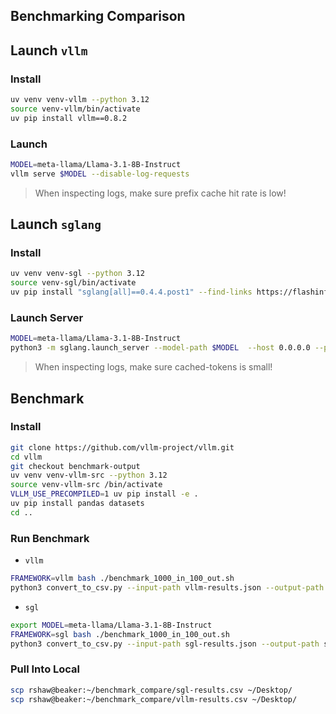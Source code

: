 ## Benchmarking Comparison

## Launch `vllm`

### Install

```bash
uv venv venv-vllm --python 3.12
source venv-vllm/bin/activate
uv pip install vllm==0.8.2
```

### Launch

```bash
MODEL=meta-llama/Llama-3.1-8B-Instruct
vllm serve $MODEL --disable-log-requests
```

> When inspecting logs, make sure prefix cache hit rate is low!

## Launch `sglang`

### Install

```bash
uv venv venv-sgl --python 3.12
source venv-sgl/bin/activate
uv pip install "sglang[all]==0.4.4.post1" --find-links https://flashinfer.ai/whl/cu124/torch2.5/flashinfer-python
```

### Launch Server

```bash
MODEL=meta-llama/Llama-3.1-8B-Instruct
python3 -m sglang.launch_server --model-path $MODEL  --host 0.0.0.0 --port 8000 --enable-mixed-chunk
```

> When inspecting logs, make sure cached-tokens is small!

## Benchmark

### Install
```bash
git clone https://github.com/vllm-project/vllm.git
cd vllm
git checkout benchmark-output
uv venv venv-vllm-src --python 3.12
source venv-vllm-src /bin/activate
VLLM_USE_PRECOMPILED=1 uv pip install -e .
uv pip install pandas datasets
cd ..
```

### Run Benchmark

- `vllm`

```bash
FRAMEWORK=vllm bash ./benchmark_1000_in_100_out.sh
python3 convert_to_csv.py --input-path vllm-results.json --output-path vllm-results.csv
```

- `sgl`
```bash
export MODEL=meta-llama/Llama-3.1-8B-Instruct
FRAMEWORK=sgl bash ./benchmark_1000_in_100_out.sh
python3 convert_to_csv.py --input-path sgl-results.json --output-path sgl-results.csv
```

### Pull Into Local

```bash
scp rshaw@beaker:~/benchmark_compare/sgl-results.csv ~/Desktop/
scp rshaw@beaker:~/benchmark_compare/vllm-results.csv ~/Desktop/
```
